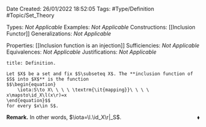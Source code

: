 <div class="topSpace"></div>

Date Created: 26/01/2022 18:52:05
Tags: #Type/Definition #Topic/Set_Theory

Types: _Not Applicable_
Examples: _Not Applicable_ 
Constructions: [[Inclusion Functor]]
Generalizations: _Not Applicable_

Properties: [[Inclusion function is an injection]]
Sufficiencies: _Not Applicable_
Equivalences: _Not Applicable_
Justifications: _Not Applicable_

``` ad-Definition
title: Definition.

Let $X$ be a set and fix $S\subseteq X$. The **inclusion function of $S$ into $X$** is the function
$$\begin{equation}
    \iota:S\to X\ \ \ \ \textrm{\it{mapping}}\ \ \ \ x\mapsto\id_X\l(x\r)=x
\end{equation}$$
for every $x\in S$.

```

**Remark.** In other words, $\iota=\l.\id_X\r|_S$.<span style="float:right;">$\blacklozenge$</span>
